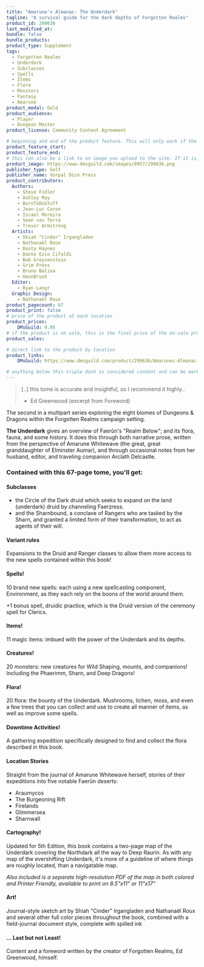 ```yaml
---
title: "Amarune's Almanac: The Underdark"
tagline: "A survival guide for the dark depths of Forgotten Realms"
product_id: 299636
last_modified_at:
bundle: false
bundle_products:
product_type: Supplement
tags:
  - Forgotten Realms
  - Underdark
  - Subclasses
  - Spells
  - Items
  - Flora
  - Monsters
  - Fantasy
  - Amarune
product_medal: Gold
product_audience:
  - Player
  - Dungeon Master
product_license: Community Content Agreement

# beginning and end of the product feature. This will only work if the site is updated within several weeks of when the feature is supposed to happen. Making a new post counts as updating.
product_feature_start: 
product_feature_end: 
# this can also be a link to an image you upload to the site. If it is, it must start with a "/" or be a full link
product_image: https://www.dmsguild.com/images/8957/299636.png
publisher_type: Self
publisher_name: Vorpal Dice Press
product_contributors:
  Authors:
    - Steve Fidler
    - Ashley May
    - BornToDoStuff
    - Jean-Luc Caron
    - Israel Moreira
    - Sean vas Terra
    - Trevor Armstrong
  Artists:
    - Shiah "Cinder" Irgangladen
    - Nathanaël Roux
    - Dusty Haynes
    - Dante Ezio Cifaldi
    - Bob Greyvenstein
    - Grim Press
    - Bruno Balixa
    - GeunBrush
  Editor:
    - Ryan Langr
  Graphic Design:
    - Nathanaël Roux
product_pagecount: 67
product_print: false
# price of the product at each location
product_prices:
    DMsGuild: 9.95
# if the product is on sale, this is the final price of the on-sale product for each location that it is on sale. The sales % will be calculated and displayed based on the difference between product_prices and product_sales
product_sales:

# direct link to the product by location
product_links:
    DMsGuild: https://www.dmsguild.com/product/299636/Amarunes-Almanac-The-Underdark?affiliate_id=1713687&src=VDPWebsite

# anything below this triple dash is considered content and can be markup or html. It should be fully HTML compatible as long as your tags are formatted correctly.
---
```

> [..] this tome is accurate and insightful, so I recommend it highly..
> - Ed Greenwood (excerpt from Foreword)

The second in a multipart series exploring the eight biomes of Dungeons & Dragons within the Forgotten Realms campaign setting.

**The Underdark** gives an overview of Faerûn's "Realm Below"; and its flora, fauna, and some history. It does this through both narrative prose, written from the perspective of Amarune Whitewave (the great, great granddaughter of Elminster Aumar), and through occasional notes from her husband, editor, and traveling companion Arclath Delcastle.

### Contained with this 67-page tome, you'll get:

#### Subclasses
- the Circle of the Dark druid which seeks to expand on the land (underdark) druid by channeling Faerzress.
- and the Sharnbound, a conclave of Rangers who are tasked by the Sharn, and granted a limited form of their transformation, to act as agents of their will.

#### Variant rules
Expansions to the Druid and Ranger classes to allow them more access to the new spells contained within this book!

#### Spells!
10 brand new spells: each using a new spellcasting component, Environment, as they each rely on the boons of the world around them.

+1 bonus spell, druidic practice, which is the Druid version of the ceremony spell for Clerics.

#### Items!
11 magic items: imbued with the power of the Underdark and its depths.

#### Creatures!
20 monsters: new creatures for Wild Shaping, mounts, and companions! Including the Phaerimm, Sharn, and Deep Dragons!

#### Flora!
20 flora: the bounty of the Underdark. Mushrooms, lichen, moss, and even a few trees that you can collect and use to create all manner of items, as well as improve some spells.

#### Downtime Activities!
A gathering expedition specifically designed to find and collect the flora described in this book.

#### Location Stories
Straight from the journal of Amarune Whitewave herself, stories of their expeditions into five notable Faerûn deserts:
- Araumycos
- The Burgeoning Rift
- Firelands
- Glimmersea
- Sharnwall

#### Cartography!
Updated for 5th Edition, this book contains a two-page map of the Underdark covering the Northdark all the way to Deep Raurin. As with any map of the evershifting Underdark, it's more of a guideline of where things are roughly located, than a navigatable map.

*Also included is a separate high-resolution PDF of the map in both colored and Printer Friendly, available to print on 8.5"x11" or 11"x17"*

#### Art!
Journal-style sketch art by Shiah "Cinder" Irgangladen and Nathanaël Roux and several other full color pieces throughout the book, combined with a field-journal document style, complete with spilled ink

#### ... Last but not Least!

Content and a foreword written by the creator of Forgotten Realms, Ed Greenwood, himself.